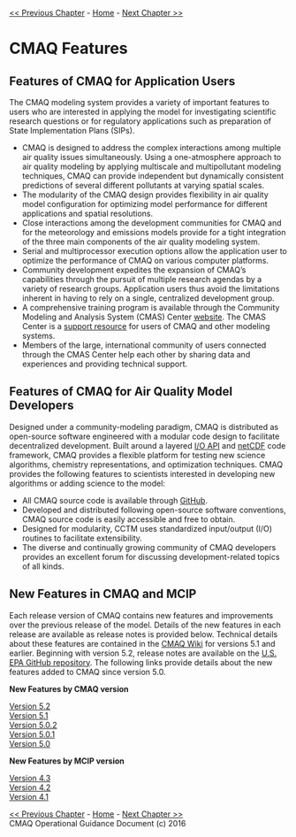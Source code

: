 
<!-- BEGIN COMMENT -->

[<< Previous Chapter](CMAQ_OGD_ch02_overview.md) - [Home](README.md) - [Next Chapter >>](CMAQ_OGD_ch04_science.md)<br>

<!-- END COMMENT -->

# CMAQ Features #

Features of CMAQ for Application Users
-------------------------------------------------

The CMAQ modeling system provides a variety of important features to users who are interested in applying the model for investigating scientific research questions or for regulatory applications such as preparation of State Implementation Plans (SIPs).

-   CMAQ is designed to address the complex interactions among multiple air quality issues simultaneously. Using a one-atmosphere approach to air quality modeling by applying multiscale and multipollutant modeling techniques, CMAQ can provide independent but dynamically consistent predictions of several different pollutants at varying spatial scales.
-   The modularity of the CMAQ design provides flexibility in air quality model configuration for optimizing model performance for different applications and spatial resolutions.
-   Close interactions among the development communities for CMAQ and for the meteorology and emissions models provide for a tight integration of the three main components of the air quality modeling system.
-   Serial and multiprocessor execution options allow the application user to optimize the performance of CMAQ on various computer platforms.
-   Community development expedites the expansion of CMAQ’s capabilities through the pursuit of multiple research agendas by a variety of research groups. Application users thus avoid the limitations inherent in having to rely on a single, centralized development group.
-   A comprehensive training program is available through the Community Modeling and Analysis System (CMAS) Center [website](http://www.cmascenter.org). The CMAS Center is a [support resource](CMAQ_OGD_ch13_support.md) for users of CMAQ and other modeling systems.
-   Members of the large, international community of users connected through the CMAS Center help each other by sharing data and experiences and providing technical support.

Features of CMAQ for Air Quality Model Developers
-------------------------------------------------

Designed under a community-modeling paradigm, CMAQ is distributed as open-source software engineered with a modular code design to facilitate decentralized development. Built around a layered [I/O API](https://www.cmascenter.org/ioapi) and [netCDF](http://www.unidata.ucar.edu/software/netcdf) code framework, CMAQ provides a flexible platform for testing new science algorithms, chemistry representations, and optimization techniques. CMAQ provides the following features to scientists interested in developing new algorithms or adding science to the model:

-   All CMAQ source code is available through [GitHub](https://github.com/USEPA/CMAQ).
-   Developed and distributed following open-source software conventions, CMAQ source code is easily accessible and free to obtain.
-   Designed for modularity, CCTM uses standardized input/output (I/O) routines to facilitate extensibility.
-   The diverse and continually growing community of CMAQ developers provides an excellent forum for discussing development-related topics of all kinds.

New Features in CMAQ and MCIP
--------------------------------

Each release version of CMAQ contains new features and improvements over the previous release of the model. Details of the new features in each release are available as release notes is provided below. Technical details about these features are contained in the [CMAQ Wiki](https://www.airqualitymodeling.org/index.php/CMAQ) for versions 5.1 and earlier.  Beginning with version 5.2, release notes are available on the [U.S. EPA GitHub repository](https://github.com/USEPA/CMAQ). The following links provide details about the new features added to CMAQ since version 5.0.

**New Features by CMAQ version**

[Version 5.2](../Release_Notes/README.md)<br>
[Version 5.1](https://www.airqualitymodeling.org/index.php/CMAQ_version_5.1_November_2015_release_Technical_Documentation)<br>
[Version 5.0.2](https://www.airqualitymodeling.org/index.php/CMAQ_version_5.0.2_April_2014_release_Technical_Documentation)<br>
[Version 5.0.1](https://www.airqualitymodeling.org/index.php/CMAQ_version_5.0.1_July_2012_release_Technical_Documentation)<br>
[Version 5.0](https://www.airqualitymodeling.org/index.php/CMAQ_version_5.0_February_2012_release_Technical_Documentation)<br>

**New Features by MCIP version**

[Version 4.3](https://www.airqualitymodeling.org/index.php/MCIP_version_4.3_Release_Notes)<br>
[Version 4.2](https://www.airqualitymodeling.org/index.php/MCIP_version_4.2_Release_Notes)<br>
[Version 4.1](https://www.airqualitymodeling.org/index.php/MCIP_version_4.1_Release_Notes)<br>

<!-- BEGIN COMMENT -->

[<< Previous Chapter](CMAQ_OGD_ch02_overview.md) - [Home](README.md) - [Next Chapter >>](CMAQ_OGD_ch04_science.md)<br> 
CMAQ Operational Guidance Document (c) 2016<br>

<!-- END COMMENT -->
